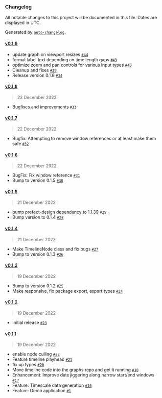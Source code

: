 ### Changelog

All notable changes to this project will be documented in this file. Dates are displayed in UTC.

Generated by [`auto-changelog`](https://github.com/CookPete/auto-changelog).

#### [v0.1.9](https://github.com/PrefectHQ/graphs/compare/v0.1.8...v0.1.9)

- update graph on viewport resizes [`#44`](https://github.com/PrefectHQ/graphs/pull/44)
- format label text depending on time length gaps [`#43`](https://github.com/PrefectHQ/graphs/pull/43)
- optimize zoom and pan controls for various input types [`#40`](https://github.com/PrefectHQ/graphs/pull/40)
- Cleanup and fixes [`#39`](https://github.com/PrefectHQ/graphs/pull/39)
- Release version 0.1.8 [`#34`](https://github.com/PrefectHQ/graphs/pull/34)

#### [v0.1.8](https://github.com/PrefectHQ/graphs/compare/v0.1.7...v0.1.8)

> 23 December 2022

- Bugfixes and improvements [`#33`](https://github.com/PrefectHQ/graphs/pull/33)

#### [v0.1.7](https://github.com/PrefectHQ/graphs/compare/v0.1.6...v0.1.7)

> 22 December 2022

- Bugfix: Attempting to remove window references or at least make them safe [`#32`](https://github.com/PrefectHQ/graphs/pull/32)

#### [v0.1.6](https://github.com/PrefectHQ/graphs/compare/v0.1.5...v0.1.6)

> 22 December 2022

- BugFix: Fix window reference [`#31`](https://github.com/PrefectHQ/graphs/pull/31)
- Bump to version 0.1.5 [`#30`](https://github.com/PrefectHQ/graphs/pull/30)

#### [v0.1.5](https://github.com/PrefectHQ/graphs/compare/v0.1.4...v0.1.5)

> 21 December 2022

- bump prefect-design dependency to 1.1.39 [`#29`](https://github.com/PrefectHQ/graphs/pull/29)
- Bump version to 0.1.4 [`#28`](https://github.com/PrefectHQ/graphs/pull/28)

#### [v0.1.4](https://github.com/PrefectHQ/graphs/compare/v0.1.3...v0.1.4)

> 21 December 2022

- Make TimelineNode class and fix bugs [`#27`](https://github.com/PrefectHQ/graphs/pull/27)
- Bump to version 0.1.3 [`#26`](https://github.com/PrefectHQ/graphs/pull/26)

#### [v0.1.3](https://github.com/PrefectHQ/graphs/compare/v0.1.2...v0.1.3)

> 19 December 2022

- Bump to version 0.1.2 [`#25`](https://github.com/PrefectHQ/graphs/pull/25)
- Make responsive, fix package export, export types [`#24`](https://github.com/PrefectHQ/graphs/pull/24)

#### [v0.1.2](https://github.com/PrefectHQ/graphs/compare/v0.1.1...v0.1.2)

> 19 December 2022

- Initial release [`#23`](https://github.com/PrefectHQ/graphs/pull/23)

#### v0.1.1

> 19 December 2022

- enable node culling [`#22`](https://github.com/PrefectHQ/graphs/pull/22)
- Feature timeline playhead [`#21`](https://github.com/PrefectHQ/graphs/pull/21)
- fix up types [`#20`](https://github.com/PrefectHQ/graphs/pull/20)
- Move timeline code into the graphs repo and get it running [`#18`](https://github.com/PrefectHQ/graphs/pull/18)
- Enhancement: Improve date jiggering along narrow start/end windows [`#17`](https://github.com/PrefectHQ/graphs/pull/17)
- Feature: Timescale data generation [`#16`](https://github.com/PrefectHQ/graphs/pull/16)
- Feature: Demo application [`#1`](https://github.com/PrefectHQ/graphs/pull/1)
